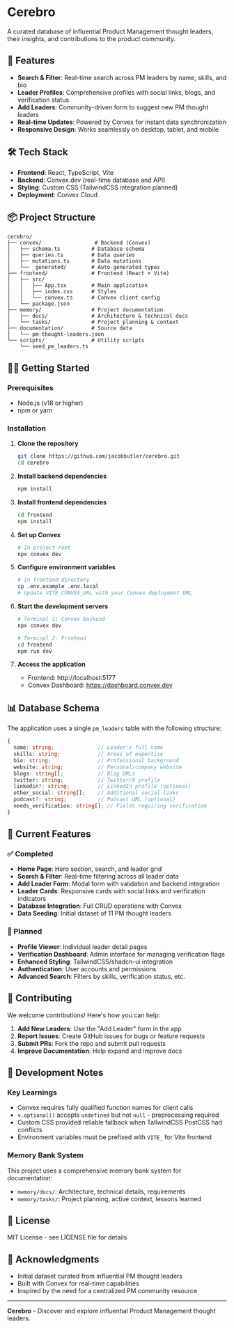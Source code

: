 # Cerebro

A curated database of influential Product Management thought leaders, their insights, and contributions to the product community.

## 🚀 Features

- **Search & Filter**: Real-time search across PM leaders by name, skills, and bio
- **Leader Profiles**: Comprehensive profiles with social links, blogs, and verification status
- **Add Leaders**: Community-driven form to suggest new PM thought leaders
- **Real-time Updates**: Powered by Convex for instant data synchronization
- **Responsive Design**: Works seamlessly on desktop, tablet, and mobile

## 🛠 Tech Stack

- **Frontend**: React, TypeScript, Vite
- **Backend**: Convex.dev (real-time database and API)
- **Styling**: Custom CSS (TailwindCSS integration planned)
- **Deployment**: Convex Cloud

## 📦 Project Structure

```
cerebro/
├── convex/                 # Backend (Convex)
│   ├── schema.ts          # Database schema
│   ├── queries.ts         # Data queries
│   ├── mutations.ts       # Data mutations
│   └── _generated/        # Auto-generated types
├── frontend/              # Frontend (React + Vite)
│   ├── src/
│   │   ├── App.tsx        # Main application
│   │   ├── index.css      # Styles
│   │   └── convex.ts      # Convex client config
│   └── package.json
├── memory/                # Project documentation
│   ├── docs/              # Architecture & technical docs
│   └── tasks/             # Project planning & context
├── documentation/         # Source data
│   └── pm-thought-leaders.json
└── scripts/               # Utility scripts
    └── seed_pm_leaders.ts
```

## 🏃‍♂️ Getting Started

### Prerequisites

- Node.js (v18 or higher)
- npm or yarn

### Installation

1. **Clone the repository**
   ```bash
   git clone https://github.com/jacobbutler/cerebro.git
   cd cerebro
   ```

2. **Install backend dependencies**
   ```bash
   npm install
   ```

3. **Install frontend dependencies**
   ```bash
   cd frontend
   npm install
   ```

4. **Set up Convex**
   ```bash
   # In project root
   npx convex dev
   ```

5. **Configure environment variables**
   ```bash
   # In frontend directory
   cp .env.example .env.local
   # Update VITE_CONVEX_URL with your Convex deployment URL
   ```

6. **Start the development servers**
   ```bash
   # Terminal 1: Convex backend
   npx convex dev
   
   # Terminal 2: Frontend
   cd frontend
   npm run dev
   ```

7. **Access the application**
   - Frontend: http://localhost:5177
   - Convex Dashboard: https://dashboard.convex.dev

## 📊 Database Schema

The application uses a single `pm_leaders` table with the following structure:

```typescript
{
  name: string;              // Leader's full name
  skills: string;            // Areas of expertise
  bio: string;               // Professional background
  website: string;           // Personal/company website
  blogs: string[];           // Blog URLs
  twitter: string;           // Twitter/X profile
  linkedin?: string;         // LinkedIn profile (optional)
  other_social: string[];    // Additional social links
  podcast?: string;          // Podcast URL (optional)
  needs_verification: string[]; // Fields requiring verification
}
```

## 🎯 Current Features

### ✅ Completed
- **Home Page**: Hero section, search, and leader grid
- **Search & Filter**: Real-time filtering across all leader data
- **Add Leader Form**: Modal form with validation and backend integration
- **Leader Cards**: Responsive cards with social links and verification indicators
- **Database Integration**: Full CRUD operations with Convex
- **Data Seeding**: Initial dataset of 11 PM thought leaders

### 🚧 Planned
- **Profile Viewer**: Individual leader detail pages
- **Verification Dashboard**: Admin interface for managing verification flags
- **Enhanced Styling**: TailwindCSS/shadcn-ui integration
- **Authentication**: User accounts and permissions
- **Advanced Search**: Filters by skills, verification status, etc.

## 🤝 Contributing

We welcome contributions! Here's how you can help:

1. **Add New Leaders**: Use the "Add Leader" form in the app
2. **Report Issues**: Create GitHub issues for bugs or feature requests
3. **Submit PRs**: Fork the repo and submit pull requests
4. **Improve Documentation**: Help expand and improve docs

## 📝 Development Notes

### Key Learnings
- Convex requires fully qualified function names for client calls
- `v.optional()` accepts `undefined` but not `null` - preprocessing required
- Custom CSS provided reliable fallback when TailwindCSS PostCSS had conflicts
- Environment variables must be prefixed with `VITE_` for Vite frontend

### Memory Bank System
This project uses a comprehensive memory bank system for documentation:
- `memory/docs/`: Architecture, technical details, requirements
- `memory/tasks/`: Project planning, active context, lessons learned

## 📄 License

MIT License - see LICENSE file for details

## 🙏 Acknowledgments

- Initial dataset curated from influential PM thought leaders
- Built with Convex for real-time capabilities
- Inspired by the need for a centralized PM community resource

---

**Cerebro** - Discover and explore influential Product Management thought leaders.
